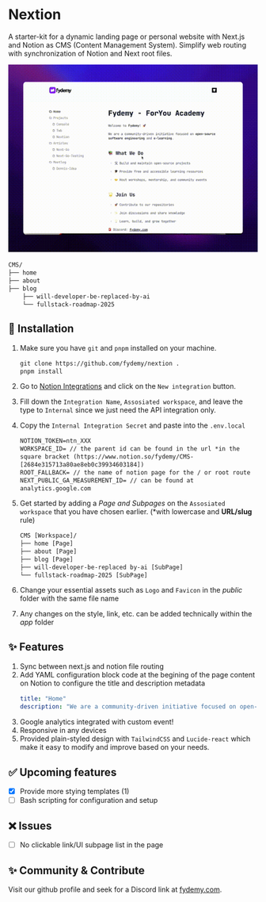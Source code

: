 # Nextion

A starter-kit for a dynamic landing page or personal website with Next.js and Notion as CMS (Content Management System). Simplify web routing with synchronization of Notion and Next root files.

![demo](https://github.com/fydemy/nextion/blob/main/demo.gif)

```
CMS/
├── home
├── about
├── blog
	├── will-developer-be-replaced-by-ai
	└── fullstack-roadmap-2025
```

## 🚀 Installation

1. Make sure you have `git` and `pnpm` installed on your machine.

   ```shell
   git clone https://github.com/fydemy/nextion .
   pnpm install
   ```

2. Go to [Notion Integrations](https://www.notion.so/my-integrations) and click on the `New integration` button.

3. Fill down the `Integration Name`, `Assosiated workspace`, and leave the type to `Internal` since we just need the API integration only.

4. Copy the `Internal Integration Secret` and paste into the `.env.local`

   ```
   NOTION_TOKEN=ntn_XXX
   WORKSPACE_ID= // the parent id can be found in the url *in the square bracket (https://www.notion.so/fydemy/CMS-[2684e315713a80ae8eb0c39934603184])
   ROOT_FALLBACK= // the name of notion page for the / or root route
   NEXT_PUBLIC_GA_MEASUREMENT_ID= // can be found at analytics.google.com
   ```

5. Get started by adding a _Page and Subpages_ on the `Assosiated workspace` that you have chosen earlier. (\*with lowercase and **URL/slug** rule)

   ```
   CMS [Workspace]/
   ├── home [Page]
   ├── about [Page]
   ├── blog [Page]
   ├── will-developer-be-replaced by-ai [SubPage]
   └── fullstack-roadmap-2025 [SubPage]
   ```

6. Change your essential assets such as `Logo` and `Favicon` in the _public_ folder with the same file name
7. Any changes on the style, link, etc. can be added technically within the _app_ folder

## ✨ Features

1. Sync between next.js and notion file routing
2. Add YAML configuration block code at the begining of the page content on Notion to configure the title and description metadata
   ```yaml
   title: "Home"
   description: "We are a community-driven initiative focused on open-source software engineering and e-learning."
   ```
3. Google analytics integrated with custom event!
4. Responsive in any devices
5. Provided plain-styled design with `TailwindCSS` and `Lucide-react` which make it easy to modify and improve based on your needs.

## ✅ Upcoming features

- [x] Provide more stying templates (1)
- [ ] Bash scripting for configuration and setup

## ❌ Issues

- [ ] No clickable link/UI subpage list in the page

## ✨ Community & Contribute

Visit our github profile and seek for a Discord link at [fydemy.com](https://fydemy.com).
